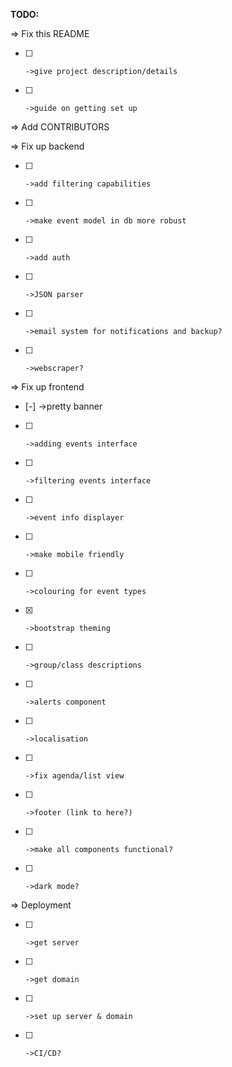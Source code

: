 **TODO:**

=> Fix this README
* [ ]     ->give project description/details
* [ ]     ->guide on getting set up



=> Add CONTRIBUTORS


=> Fix up backend
* [ ]     ->add filtering capabilities
* [ ]     ->make event model in db more robust
* [ ]     ->add auth
* [ ]     ->JSON parser
* [ ]     ->email system for notifications and backup?
* [ ]     ->webscraper?



=> Fix up frontend
* [-]     ->pretty banner
* [ ]     ->adding events interface
* [ ]     ->filtering events interface
* [ ]     ->event info displayer
* [ ]     ->make mobile friendly
* [ ]     ->colouring for event types
* [x]     ->bootstrap theming
* [ ]     ->group/class descriptions
* [ ]     ->alerts component
* [ ]     ->localisation
* [ ]     ->fix agenda/list view
* [ ]     ->footer (link to here?)
* [ ]     ->make all components functional?
* [ ]     ->dark mode?



=> Deployment
* [ ]     ->get server
* [ ]     ->get domain
* [ ]     ->set up server & domain
* [ ]     ->CI/CD?
